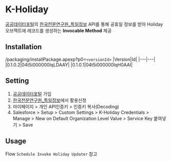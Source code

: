 # K-Holiday

[공공데이터포털](https://www.data.go.kr/)의 [한국천문연구원_특일정보](https://www.data.go.kr/data/15012690/openapi.do) API를 통해 공휴일 정보를 받아 
Holiday 오브젝트에 레코드를 생성하는 <strong>Invocable Method</strong> 제공
  
## Installation
/packaging/installPackage.apexp?p0=`<versionId>`
|Version|Id|
|---|---|
|0.1.0.2|04t5i000000lqLDAAY|
|0.1.0.1|04t5i000000lqH0AAI|

## Setting

  1. [공공데이터포털](https://www.data.go.kr/) 가입
  2. [한국천문연구원_특일정보](https://www.data.go.kr/data/15012690/openapi.do)에서 활용신청
  3. 마이페이지 > 개인 API인증키 > 인증키 복사(Decoding)
  4. Salesforce > Setup > Custom Settings > K-Holiday Credentials > Manage > New on Default Organization Level Value > Service Key 붙여넣기 > Save

## Usage
Flow `Schedule Invoke Holiday Updater` 참고
